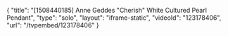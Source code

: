 {
    "title": "[1508440185] Anne Geddes \"Cherish\" White Cultured Pearl Pendant",
    "type": "solo",
    "layout": "iframe-static",
    "videoId": "123178406",
    "url": "\/tvpembed\/123178406"
}
